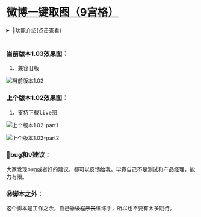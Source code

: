 # [微博一键取图（9宫格）](https://greasyfork.org/zh-CN/scripts/454816)

<details>
<summary>📔功能介绍(点击查看)</summary>
<pre>
1、下载图片（1.01）
2、支持最多18图下载（1.01）
3、不支持下载视频（1.01）
4、支持下载live图（1.02）
5、新版全屏预览图片时，再次点击图片退出全屏预览(1.03)
6、兼容旧版（1.03）
</pre>
</details>
<br>

### 当前版本1.03效果图：

<pre>
 1、兼容旧版
</pre>

![当前版本1.03][1.03]

### 上个版本1.02效果图：

<pre>
 1、支持下载live图
</pre>

![上个版本1.02-part1][1.02-part1]

![上个版本1.02-part2][1.02-part2]

### 🐞bug和💡建议：

大家发现bug或者好的建议，都可以反馈给我。毕竟自己不是测试和产品经理，能力有限。

### ㊙️脚本之外：

这个脚本是工作之余，自己<del>低级程序员</del>练练手，所以也不要有太多期待。
<!-- weibo/wb -->
[1.03]:https://wah0713.github.io/getWeiboImage/image/1.03.png
[1.02-part1]:https://wah0713.github.io/getWeiboImage/image/1.02-part1.png
[1.02-part2]:https://wah0713.github.io/getWeiboImage/image/1.02-part2.png

